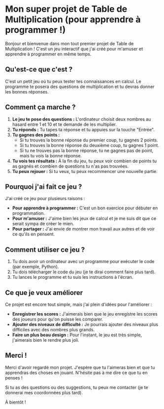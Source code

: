 
# Mon super projet de Table de Multiplication (pour apprendre à programmer !)

Bonjour et bienvenue dans mon tout premier projet de Table de Multiplication ! C'est un jeu interactif que j'ai créé pour m'amuser et apprendre à programmer en même temps.

## Qu'est-ce que c'est ?

C'est un petit jeu où tu peux tester tes connaissances en calcul. Le programme te posera des questions de multiplication et tu devras donner les bonnes réponses.

## Comment ça marche ?

1. **Le jeu te pose des questions :** L'ordinateur choisit deux nombres au hasard entre 1 et 10 et te demande de les multiplier.
2. **Tu réponds :** Tu tapes ta réponse et tu appuies sur la touche "Entrée".
3. **Tu gagnes des points :**
   - Si tu trouves la bonne réponse du premier coup, tu gagnes 2 points.
   - Si tu trouves la bonne réponse du deuxième coup, tu gagnes 1 point.
   - Si tu ne trouves pas la bonne réponse, tu ne gagnes pas de point, mais tu vois la bonne réponse.
4. **Tu vois tes résultats :** À la fin du jeu, tu peux voir combien de points tu as gagnés et combien de questions tu n'as pas trouvées.
5. **Tu peux rejouer :** Si tu veux, tu peux recommencer une nouvelle partie.

## Pourquoi j'ai fait ce jeu ?

J'ai créé ce jeu pour plusieurs raisons :

- **Pour apprendre à programmer :** C'est un bon exercice pour débuter en programmation.
- **Pour m'amuser :** J'aime bien les jeux de calcul et je me suis dit que ce serait sympa de créer le mien.
- **Pour partager :** J'ai envie de montrer mon travail aux autres et de voir ce qu'ils en pensent.

## Comment utiliser ce jeu ?

1. Tu dois avoir un ordinateur avec un programme pour exécuter le code (par exemple, Python).
2. Tu dois télécharger le code du jeu (je te dirai comment faire plus tard).
3. Tu lances le programme et tu suis les instructions à l'écran.

## Ce que je veux améliorer

Ce projet est encore tout simple, mais j'ai plein d'idées pour l'améliorer :

- **Enregistrer les scores :** J'aimerais bien que le jeu enregistre les scores des joueurs pour qu'on puisse les comparer.
- **Ajouter des niveaux de difficulté :** Je pourrais ajouter des niveaux plus difficiles avec des nombres plus grands.
- **Faire un plus beau design :** Pour l'instant, le jeu est très simple, j'aimerais bien le rendre plus joli.

## Merci !

Merci d'avoir regardé mon projet. J'espère que tu l'aimeras bien et que tu apprendras des choses en jouant. N'hésite pas à me dire ce que tu en penses !

Si tu as des questions ou des suggestions, tu peux me contacter (je te donnerai mes coordonnées plus tard).

À bientôt !
